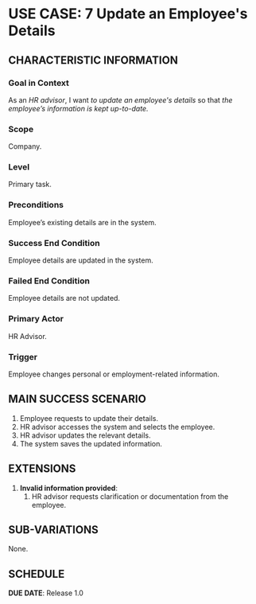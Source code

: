 # USE CASE: 7 Update an Employee's Details

## CHARACTERISTIC INFORMATION

### Goal in Context
As an *HR advisor*, I want *to update an employee's details* so that *the employee’s information is kept up-to-date.*

### Scope
Company.

### Level
Primary task.

### Preconditions
Employee’s existing details are in the system.

### Success End Condition
Employee details are updated in the system.

### Failed End Condition
Employee details are not updated.

### Primary Actor
HR Advisor.

### Trigger
Employee changes personal or employment-related information.

## MAIN SUCCESS SCENARIO

1. Employee requests to update their details.
2. HR advisor accesses the system and selects the employee.
3. HR advisor updates the relevant details.
4. The system saves the updated information.

## EXTENSIONS

1. **Invalid information provided**:
   1. HR advisor requests clarification or documentation from the employee.

## SUB-VARIATIONS
None.

## SCHEDULE
**DUE DATE**: Release 1.0